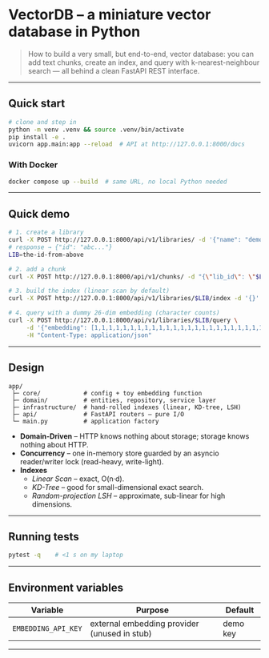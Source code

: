 # VectorDB – a miniature vector database in Python 

> How to build a very small, but end-to-end, vector database: you can add text chunks, create an index, and query with k-nearest-neighbour search — all behind a clean FastAPI REST interface.
> 
---

## Quick start

```bash
# clone and step in
python -m venv .venv && source .venv/bin/activate
pip install -e .
uvicorn app.main:app --reload  # API at http://127.0.0.1:8000/docs
```

### With Docker

```bash
docker compose up --build  # same URL, no local Python needed
```

---

## Quick demo

```bash
# 1. create a library
curl -X POST http://127.0.0.1:8000/api/v1/libraries/ -d '{"name": "demo"}' -H "Content-Type: application/json"
# response → {"id": "abc..."}
LIB=the-id-from-above

# 2. add a chunk
curl -X POST http://127.0.0.1:8000/api/v1/chunks/ -d "{\"lib_id\": \"$LIB\", \"text\": \"hello vector world\"}" -H "Content-Type: application/json"

# 3. build the index (linear scan by default)
curl -X POST http://127.0.0.1:8000/api/v1/libraries/$LIB/index -d '{}' -H "Content-Type: application/json"

# 4. query with a dummy 26-dim embedding (character counts)
curl -X POST http://127.0.0.1:8000/api/v1/libraries/$LIB/query \
     -d '{"embedding": [1,1,1,1,1,1,1,1,1,1,1,1,1,1,1,1,1,1,1,1,1,1,1,1,1,1], "k": 3}' \
     -H "Content-Type: application/json"
```

---

## Design

```
app/
 ├─ core/            # config + toy embedding function
 ├─ domain/          # entities, repository, service layer
 ├─ infrastructure/  # hand-rolled indexes (linear, KD-tree, LSH)
 ├─ api/             # FastAPI routers – pure I/O
 └─ main.py          # application factory
```

* **Domain-Driven** – HTTP knows nothing about storage; storage knows nothing about HTTP.
* **Concurrency** – one in-memory store guarded by an asyncio reader/writer lock (read-heavy, write-light).
* **Indexes**
  * *Linear Scan* – exact, O(n·d).
  * *KD-Tree* – good for small-dimensional exact search.
  * *Random-projection LSH* – approximate, sub-linear for high dimensions.

---

## Running tests

```bash
pytest -q    # <1 s on my laptop
```

---

## Environment variables

| Variable | Purpose | Default |
|----------|---------|---------|
| `EMBEDDING_API_KEY` | external embedding provider (unused in stub) | demo key |

---
